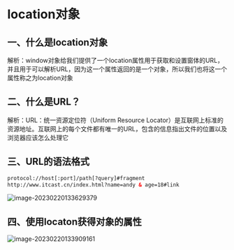 # location对象

##  一、什么是location对象

解析：window对象给我们提供了一个location属性用于获取和设置窗体的URL，并且用于可以解析URL，因为这一个属性返回的是一个对象，所以我们也将这一个属性称之为location对象

## 二、什么是URL？

解析：URL：统一资源定位符（Uniform Resource Locator）是互联网上标准的资源地址。互联网上的每个文件都有唯一的URL，包含的信息指出文件的位置以及浏览器应该怎么处理它

## 三、URL的语法格式

```html
protocol://host[:port]/path[?query]#fragment
http://www.itcast.cn/index.html?name=andy & age=18#link
```

![image-20230220133629379](C:\Users\谭磊\AppData\Roaming\Typora\typora-user-images\image-20230220133629379.png)

## 四、使用locaton获得对象的属性

![image-20230220133909161](C:\Users\谭磊\AppData\Roaming\Typora\typora-user-images\image-20230220133909161.png)
